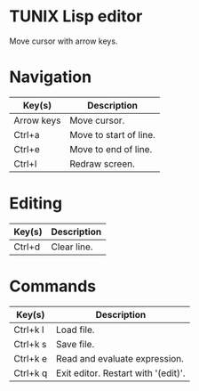 TUNIX Lisp editor
=================

Move cursor with arrow keys.

# Navigation

| Key(s)     | Description            |
|------------|------------------------|
| Arrow keys | Move cursor.           |
| Ctrl+a     | Move to start of line. |
| Ctrl+e     | Move to end of line.   |
| Ctrl+l     | Redraw screen.         |

# Editing

| Key(s) | Description |
|--------|-------------|
| Ctrl+d | Clear line. |

# Commands

| Key(s)   | Description                         |
|----------|-------------------------------------|
| Ctrl+k l | Load file.                          |
| Ctrl+k s | Save file.                          |
| Ctrl+k e | Read and evaluate expression.       |
| Ctrl+k q | Exit editor. Restart with '(edit)'. |

